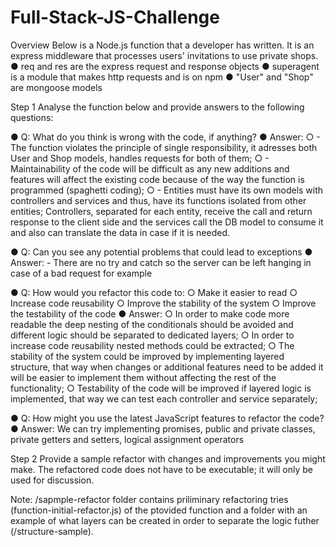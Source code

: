 # Full-Stack-JS-Challenge

Overview
Below is a Node.js function that a developer has written. It is an express middleware that processes users' invitations to use private shops.
    ●	req and res are the express request and response objects
    ●	superagent is a module that makes http requests and is on npm
    ●	"User" and "Shop" are mongoose models


Step 1
Analyse the function below and provide answers to the following questions:

●	Q: What do you think is wrong with the code, if anything?
●	Answer:
    ○	- The function violates the principle of single responsibility, it adresses both User and Shop models, handles requests for both of them;
    ○	- Maintainability of the code will be difficult as any new additions and features will affect the existing code because of the way the function is programmed (spaghetti coding);
    ○	- Entities must have its own models with controllers and services and thus, have its functions isolated from other entities; Controllers, separated for each entity, receive the call and return response to the client side and the services call the DB model to consume it and also can translate the data in case if it is needed.

●	Q: Can you see any potential problems that could lead to exceptions
●	Answer: - There are no try and catch so the server can be left hanging in case of a bad request for example

●	Q: How would you refactor this code to:
    ○	Make it easier to read
    ○	Increase code reusability
    ○	Improve the stability of the system
    ○	Improve the testability of the code
●	Answer:
    ○	In order to make code more readable the deep nesting of the conditionals should be avoided and different logic should be separated to dedicated layers;
    ○	In order to increase code reusability nested methods could be extracted;
    ○	The stability of the system could be improved by implementing layered structure, that way when changes or additional features need to be added it will be easier to implement them without affecting the rest of the functionality; 
    ○	Testability of the code will be improved if layered logic is implemented, that way we can test each controller and service separately;

●	Q: How might you use the latest JavaScript features to refactor the code?
●   Answer: We can try implementing promises, public and private classes, private getters and setters, logical assignment operators

Step 2
Provide a sample refactor with changes and improvements you might make. The refactored code does not have to be executable; it will only be used for discussion.

Note: /sapmple-refactor folder contains priliminary refactoring tries (function-initial-refactor.js) of the ptovided function and a folder with an example of what layers can be created in order to separate the logic futher (/structure-sample).